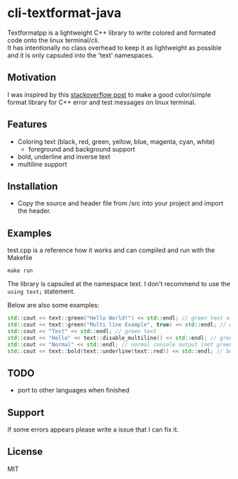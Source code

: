 # cli-textformat-java

Textformatpp is a lightweight C++ library to write colored and formated code onto the linux terminal/cli.<br>
It has intentionally no class overhead to keep it as lightweight as possible and it is only capsuled into the 'text' namespaces. 

## Motivation
I was inspired by this [stackoverflow post](https://stackoverflow.com/questions/2616906/how-do-i-output-coloured-text-to-a-linux-terminal)
to make a good color/simple format library for C++ error and test messages on linux terminal. 

## Features
* Coloring text (black, red, green, yellow, blue, magenta, cyan, white)
    * foreground and background support
* bold, underline and inverse text
* multiline support 

## Installation
* Copy the source and header file from /src into your project and import the header.

## Examples
test.cpp is a reference how it works and can compiled and run with the Makefile<br>
```
make run
```

The library is capsuled at the namespace text. I don't recommend to use the <code>using
text;</code> statement.

Below are also some examples:
```cpp
std::cout << text::green("Hello World!") << std::endl; // green text at console output
std::cout << text::green("Multi line Example", true) << std::endl; // enables multiline support 
std::cout << "Test" << std::endl; // green text 
std::cout << "Hello" << text::disable_multiline() << std::endl; // green text, disables multiline 
std::cout << "Normal" << std::endl; // normal console output (not green); 
std::cout << text::bold(text::underline(text::red)) << std::endl; // bold and green 
```

## TODO
* port to other languages when finished

## Support
If some errors appears please write a issue that I can fix it.

## License
MIT
